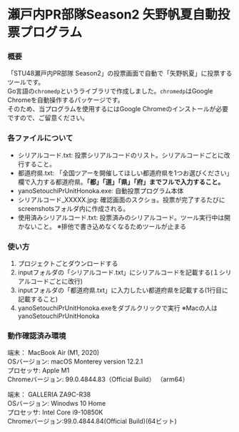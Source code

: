# 瀬戸内PR部隊Season2 矢野帆夏自動投票プログラム

### 概要
「STU48瀬戸内PR部隊 Season2」の投票画面で自動で「矢野帆夏」に投票するツールです。  
Go言語の`chromedp`というライブラリで作成しました。`chromedp`はGoogle Chromeを自動操作するパッケージです。  
そのため、当プログラムを使用するにはGoogle Chromeのインストールが必要ですので、ご留意ください。
 
### 各ファイルについて 
- シリアルコード.txt: 投票シリアルコードのリスト。シリアルコードごとに改行すること。  
- 都道府県.txt: 「全国ツアーを開催してほしい都道府県を1つお選びください」欄で入力する都道府県。**「都」「道」「県」「府」までフルで入力すること。**  
- yanoSetouchiPrUnitHonoka.exe: 自動投票プログラム本体  
- シリアルコード_XXXXX.jpg: 確認画面のスクショ。投票が完了するたびにscreenshotsフォルダ内に作成される。
- 使用済みシリアルコード.txt: 投票済みのシリアルコード。ツール実行中は開かないこと。 ※排他で書き込めなくなるためツールが止まる


### 使い方
1. プロジェクトごとダウンロードする
2. inputフォルダの「シリアルコード.txt」にシリアルコードを記載する(１シリアルコードごとに改行)
3. inputフォルダの「都道府県.txt」に入力したい都道府県を記載する(1行目に記載すること)
4. yanoSetouchiPrUnitHonoka.exeをダブルクリックで実行 ※Macの人はyanoSetouchiPrUnitHonoka

### 動作確認済み環境
端末： MacBook Air (M1, 2020)  
OSバージョン: macOS Monterey version 12.2.1  
プロセッサ: Apple M1  
Chromeバージョン: 99.0.4844.83（Official Build） （arm64）
  
端末： GALLERIA ZA9C-R38  
OSバージョン: Winodws 10 Home  
プロセッサ: Intel Core i9-10850K  
Chromeバージョン:99.0.4844.84(Official Build)(64ビット)  
